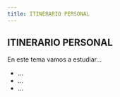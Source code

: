 ```yaml
---
title: ITINERARIO PERSONAL
---
```


## ITINERARIO PERSONAL

En este tema vamos a estudiar...

* ...
* ...
* ...
